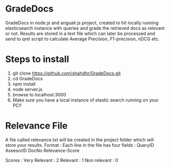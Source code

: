 # GradeDocs

GradeDocs in node.js and angualr.js project, created to hit locally running elasticsearch instance with queries and grade the retrieved docs as relevant or not.
Results are stored in a text file which can later be processed and send to qrel script to calculate Average Precision, F1-precision, nDCG etc.

# Steps to install

1. git clone https://github.com/shahdhr/GradeDocs.git
2. cd GradeDocs
3. npm install
4. node server.js
5. browse to localhost:3000
6. Make sure you have a local instance of elastic search running on your PC!!


# Relevance File
A file called relevance.txt will be created in the project folder which will store your results.
Format : 
Each line in the file has four fields : 
QueryID AssesorID DocNo Relevance-Score


Scores : 
Very Relevant : 2
Relevant : 1
Non relevant : 0
